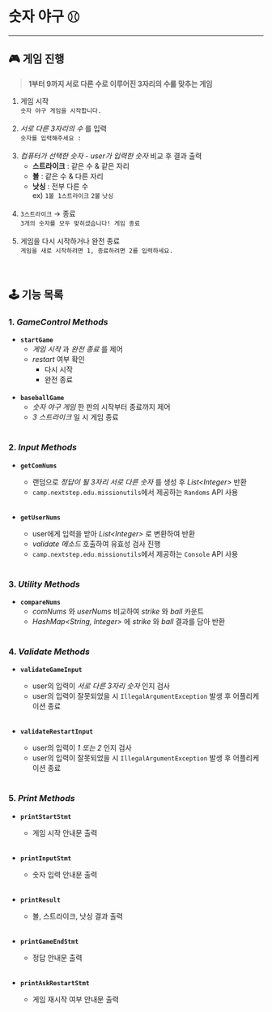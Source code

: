 # 숫자 야구 ⚾︎

***

## 🎮 게임 진행

> **1부터 9까지 서로 다른 수로 이루어진 3자리의 수를 맞추는 게임**

1. 게임 시작  
   `숫자 야구 게임을 시작합니다.`
   <br/><br/>
2. _서로 다른 3자리의 수_ 를 입력  
   `숫자를 입력해주세요 : `
   <br/><br/>
3. _컴퓨터가 선택한 숫자_ - _user가 입력한 숫자_ 비교 후 결과 출력
    - **스트라이크** : 같은 수 & 같은 자리
    - **볼** : 같은 수 & 다른 자리
    - **낫싱** : 전부 다른 수  
      ex) `1볼 1스트라이크` `2볼` `낫싱`
      <br/><br/>
4. `3스트라이크`  → 종료  
   `3개의 숫자를 모두 맞히셨습니다! 게임 종료`
   <br/><br/>
5. 게임을 다시 시작하거나 완전 종료  
   `게임을 새로 시작하려면 1, 종료하려면 2를 입력하세요.`
   <br/><br/>
   <br/>

## 🕹 기능 목록

### 1. _GameControl Methods_

- <code>**startGame**</code>
    - _게임 시작_ 과 _완전 종료_ 를 제어
    - _restart_ 여부 확인
        - 다시 시작
        - 완전 종료
          <br/><br/>
- <code>**baseballGame**</code>
    - _숫자 야구 게임_ 한 판의 시작부터 종료까지 제어
    - _3 스트라이크_ 일 시 게임 종료
      <br/><br/>

### 2. _Input Methods_

- <code>**getComNums**</code>
    - 랜덤으로 _정답이 될 3자리 서로 다른 숫자_ 를 생성 후 _List\<Integer>_ 반환
    - `camp.nextstep.edu.missionutils`에서 제공하는 `Randoms` API 사용
      <br/><br/>

- <code>**getUserNums**</code>
    - user에게 입력을 받아 _List\<Integer>_ 로 변환하여 반환
    - _validate 메소드_ 호출하여 유효성 검사 진행
    - `camp.nextstep.edu.missionutils`에서 제공하는 `Console` API 사용
      <br/><br/>

### 3. _Utility Methods_

- <code>**compareNums**</code>
    - _comNums_ 와 _userNums_ 비교하여 _strike_ 와 _ball_ 카운트
    - _HashMap\<String, Integer>_ 에 _strike_ 와 _ball_ 결과를 담아 반환
      <br/><br/>

### 4. _Validate Methods_

- <code>**validateGameInput**</code>
    - user의 입력이 _서로 다른 3자리 숫자_ 인지 검사
    - user의 입력이 잘못되었을 시 `IllegalArgumentException` 발생 후 어플리케이션 종료
      <br/><br/>

- <code>**validateRestartInput**</code>
    - user의 입력이 _1 또는 2_ 인지 검사
    - user의 입력이 잘못되었을 시 `IllegalArgumentException` 발생 후 어플리케이션 종료
      <br/><br/>

### 5. _Print Methods_

- <code>**printStartStmt**</code>
    - 게임 시작 안내문 출력
      <br/><br/>

- <code>**printInputStmt**</code>
    - 숫자 입력 안내문 출력
      <br/><br/>

- <code>**printResult**</code>
    - 볼, 스트라이크, 낫싱 결과 출력
      <br/><br/>

- <code>**printGameEndStmt**</code>
    - 정답 안내문 출력
      <br/><br/>

- <code>**printAskRestartStmt**</code>
    - 게임 재시작 여부 안내문 출력
      <br/><br/>

   